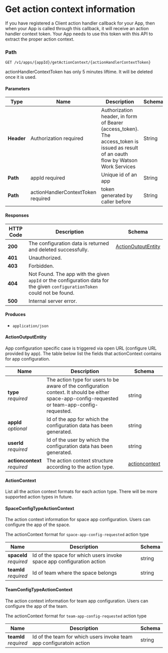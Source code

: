 # Get action context information 

If you have registered a Client action handler callback for your App, then when your App is called through this callback, it will receive an action handler context token. Your App needs to use this token with this API to extract the proper action context.

### Path
```
GET /v1/apps/{appId}/getActionContext/{actionHandlerContextToken}
```
actionHandlerContextToken has only 5 minutes liftime. It will be deleted once it is used. 

#### Parameters

|Type|Name|Description|Schema|
|---|---|---|---|
|**Header**|Authorization required|Authorization header, in form of Bearer {access_token}. The access_token is issued as result of an oauth flow by Watson Work Services|String|
|**Path**|appId required|Unique id of an app|String|
|**Path**|actionHandlerContextToken required|token generated by caller before|String|

#### Responses

|HTTP Code|Description|Schema|
|---|---|---|
|**200**|The configuration data is returned and deleted successfully.|[ActionOutputEntity](#ActionOutputEntity)|
|**401**|Unauthorized.||
|**403**|Forbidden.||
|**404**|Not Found. The app with the given `appId` or the configuration data for the given `configurationToken` could not be found.||
|**500**|Internal server error.||

#### Produces

* `application/json`

<a name="ActionOutputEntity"></a>

#### ActionOutputEntity

App configuration specific case is triggered via open URL (configure URL provided by app).
The table below list the fields that actionContext contains for app configuration.

|Name|Description|Schema|
|---|---|---|
|**type**  <br>*required*|The action type for users to be aware of the configuration context. It should be either space-app-config-requested or team-app-config-requested.|string|
|**appId**  <br>*optional*|Id of the app for which the configuration data has been generated.|string|
|**userId**  <br>*required*|Id of the user by which the configuration data has been generated.|string|
|**actioncontext**  <br>*required*|The action context structure according to the action type.|[actioncontext](#actioncontext)|


<a name="actioncontext"></a>

#### ActionContext

List all the action context formats for each action type. There will be more supported action types in future.

#### SpaceConfigTypeActionContext

The action context information for space app configuration. Users can configure the app of the space. 

The actionContext format for `space-app-config-requested` action type

|Name|Description|Schema|
|---|---|---|
|**spaceId** <br>*required*|Id of the space for which users invoke space app configuration action|string|
|**teamId** <br>*required*|Id of team where the space belongs|string|

#### TeamConfigTypeActionContext

The action context information for team app configuration. Users can configure the app of the team.

The actionContext format for `team-app-config-requested` action type

|Name|Description|Schema|
|---|---|---|
|**teamId** <br>*required*|Id of the team for which users invoke team app configuratoin action|string|




